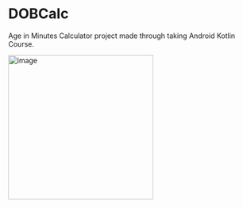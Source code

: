 # DOBCalc
Age in Minutes Calculator project made through taking Android Kotlin Course.

<img width="292" alt="image" src="https://github.com/Yrll21/DOBCalc/assets/101014492/13d2331a-c739-4bb0-94ad-f057531e29dc">
